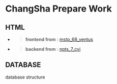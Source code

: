 # ChangSha Prepare Work

## HTML
  * >**frontend from** : [mstp_68_ventus](http://demo.cssmoban.com/cssthemes3/mstp_68_ventus/index.html)
  
  * >**backend from** : [npts_7_cvi](http://demo.cssmoban.com/cssthemes3/npts_7_cvi/index.html)
  
## DATABASE 
  database structure
